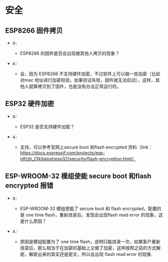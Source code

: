 # 安全

## ESP8266 固件拷贝

- `Q:`
  - ESP8266 的固件是否会出现被其他⼈拷⻉的现象？

- `A:`
  - 会，因为 ESP8266 不⽀持硬件加密，不过软件上可以做⼀些加密（⽐如对mac 地址进⾏加密校验，如果验证失败，固件就⽆法启动），这样，其他⼈就算拷⻉到了固件，也是没有办法正常运⾏的。

## ESP32 硬件加密

- `Q:`
  - ESP32 是否⽀持硬件加密？

- `A:`
  - ⽀持，可以参考官⽹上secure boot 和flash encrypted 资料（link：https://docs.espressif.com/projects/esp-idf/zh_CN/latest/esp32/security/flash-encryption.html）

## ESP-WROOM-32 模组使能 secure boot 和flash encrypted 报错

- `Q:`
  - ESP-WROOM-32 模组使能了 secure boot 和 flash encrypted，配置的是 one time flash，重新烧录后，发现会出现flash read error 的现象，这是什么原因？

- `A:`
  - 原因是模组配置为了 one time flash，说明只能烧录⼀次，如果客户重新烧录后，那么相当于在加密的基础上⼜做了加密，这样按照之前的⽅式解密，解密出来的其实还是密⽂，所以会出现 flash read error 的现象.

